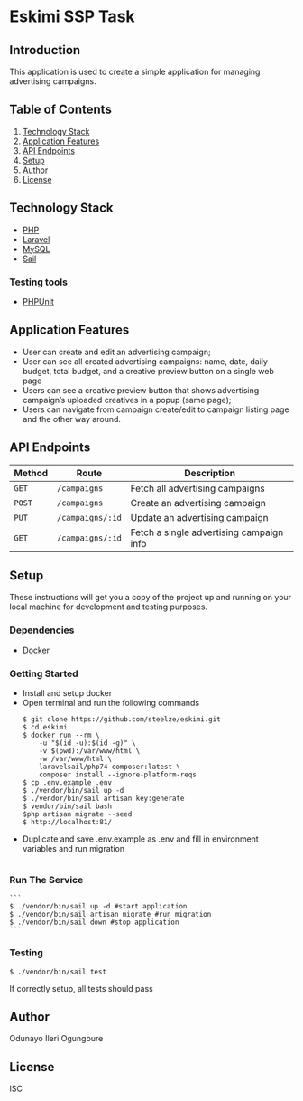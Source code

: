 # Eskimi SSP Task

## Introduction
This application is used to create a simple application for managing advertising campaigns. 


## Table of Contents
1. <a href="#technology-stack">Technology Stack</a>
2. <a href="#application-features">Application Features</a>
3. <a href="#api-endpoints">API Endpoints</a>
4. <a href="#setup">Setup</a>
5. <a href="#author">Author</a>
6. <a href="#license">License</a>


## Technology Stack
  - [PHP](https://nodejs.org/)
  - [Laravel](https://expressjs.com/)
  - [MySQL](https://www.postgresql.org/)
  - [Sail](https://www.npmjs.com/package/express-validator)
  ### Testing tools
  - [PHPUnit](https://babeljs.io) 

## Application Features
* User can create and edit an advertising campaign;
* User can see all created advertising campaigns: name, date, daily budget, total budget, and a creative preview button on a single web page
* Users can see a creative preview button that shows advertising campaign’s uploaded creatives in a popup (same page);
* Users can navigate from campaign create/edit to campaign listing page and the other way around.

## API Endpoints
Method | Route | Description
--- | --- | ---
`GET` | `/campaigns` | Fetch all advertising campaigns
`POST` | `/campaigns` | Create an advertising campaign
`PUT` | `/campaigns/:id` | Update an advertising campaign
`GET` | `/campaigns/:id` | Fetch a single advertising campaign info

## Setup
These instructions will get you a copy of the project up and running on your local machine for development and testing purposes.

  ### Dependencies
  - [Docker](https://docs.docker.com/desktop/mac/install/)
 
  ### Getting Started
  - Install and setup docker
  - Open terminal and run the following commands
    ```
    $ git clone https://github.com/steelze/eskimi.git
    $ cd eskimi
    $ docker run --rm \
        -u "$(id -u):$(id -g)" \
        -v $(pwd):/var/www/html \
        -w /var/www/html \
        laravelsail/php74-composer:latest \
        composer install --ignore-platform-reqs
    $ cp .env.example .env
    $ ./vendor/bin/sail up -d
    $ ./vendor/bin/sail artisan key:generate
    $ vendor/bin/sail bash
    $php artisan migrate --seed
    $ http://localhost:81/
    ```
  - Duplicate and save .env.example as .env and fill in environment variables and run migration
    ```
### Run The Service
    ```
    $ ./vendor/bin/sail up -d #start application
    $ ./vendor/bin/sail artisan migrate #run migration
    $ ./vendor/bin/sail down #stop application
    ```

  ### Testing
  ```
  $ ./vendor/bin/sail test
  ```
  If correctly setup, all tests should pass
  
## Author
Odunayo Ileri Ogungbure

## License
ISC
